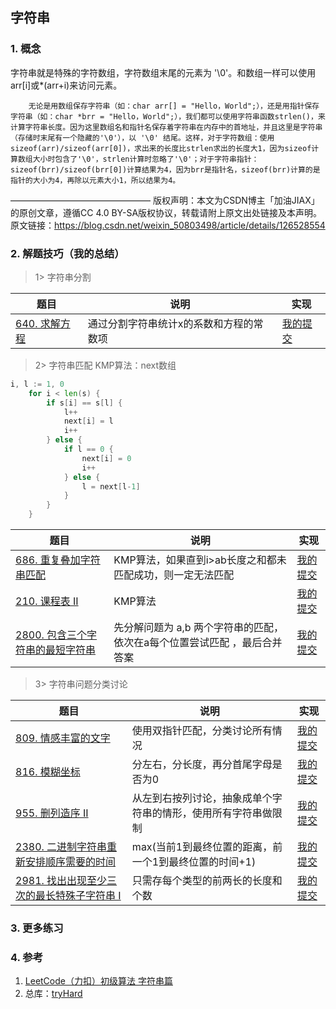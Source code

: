## 字符串

### 1. 概念

字符串就是特殊的字符数组，字符数组末尾的元素为 '\0'。和数组一样可以使用arr[i]或*(arr+i)来访问元素。

        无论是用数组保存字符串（如：char arr[] = "Hello，World";），还是用指针保存字符串（如：char *brr = "Hello，World";），我们都可以使用字符串函数strlen()，来计算字符串长度。因为这里数组名和指针名保存着字符串在内存中的首地址，并且这里是字符串（存储时末尾有一个隐藏的'\0'），以 '\0' 结尾。这样，对于字符数组：使用sizeof(arr)/sizeof(arr[0])，求出来的长度比strlen求出的长度大1，因为sizeof计算数组大小时包含了'\0'，strlen计算时忽略了'\0'；对于字符串指针：sizeof(brr)/sizeof(brr[0])计算结果为4，因为brr是指针名，sizeof(brr)计算的是指针的大小为4，再除以元素大小1，所以结果为4。
————————————————
版权声明：本文为CSDN博主「加油JIAX」的原创文章，遵循CC 4.0 BY-SA版权协议，转载请附上原文出处链接及本声明。
原文链接：https://blog.csdn.net/weixin_50803498/article/details/126528554

### 2. 解题技巧（我的总结）

> 1> 字符串分割
> 
| 题目                                                                           | 说明                   | 实现                                                                            |
|------------------------------------------------------------------------------|----------------------|-------------------------------------------------------------------------------|
| [640. 求解方程](https://leetcode.cn/problems/solve-the-equation/description/) | 通过分割字符串统计x的系数和方程的常数项 | [我的提交](https://leetcode.cn/problems/solve-the-equation/submissions/489859079/) |

> 2> 字符串匹配
> KMP算法：next数组
```go
i, l := 1, 0
	for i < len(s) {
		if s[i] == s[l] {
			l++
			next[i] = l
			i++
		} else {
			if l == 0 {
				next[i] = 0
				i++
			} else {
				l = next[l-1]
			}
		}
	}
```
>
| 题目                                                                                                           | 说明                               | 实现                                                                               |
|--------------------------------------------------------------------------------------------------------------|----------------------------------|----------------------------------------------------------------------------------|
| [686. 重复叠加字符串匹配](https://leetcode.cn/problems/repeated-string-match/description/)                            | KMP算法，如果直到i>ab长度之和都未匹配成功，则一定无法匹配 | [我的提交](https://leetcode.cn/problems/repeated-string-match/submissions/490194187/) |
| [210. 课程表 II](https://leetcode.cn/problems/course-schedule-ii/description/)                                  | KMP算法                            | [我的提交](https://leetcode.cn/problems/course-schedule-ii/submissions/484717117/)   |
| [2800. 包含三个字符串的最短字符串](https://leetcode.cn/problems/shortest-string-that-contains-three-strings/description/) | 先分解问题为 a,b 两个字符串的匹配，依次在a每个位置尝试匹配   ，最后合并答案     | [我的提交](https://leetcode.cn/problems/shortest-string-that-contains-three-strings/submissions/515538112/) |

> 3> 字符串问题分类讨论
>
| 题目                                                                          | 说明                              | 实现                                                                            |
|-----------------------------------------------------------------------------|---------------------------------|-------------------------------------------------------------------------------|
| [809. 情感丰富的文字](https://leetcode.cn/problems/expressive-words/description/) | 使用双指针匹配，分类讨论所有情况                | [我的提交](https://leetcode.cn/problems/expressive-words/submissions/490440072/) |
| [816. 模糊坐标](https://leetcode.cn/problems/ambiguous-coordinates/description/) | 分左右，分长度，再分首尾字母是否为0              | [我的提交](https://leetcode.cn/problems/ambiguous-coordinates/submissions/490614053/) |
| [955. 删列造序 II](https://leetcode.cn/problems/delete-columns-to-make-sorted-ii/) | 从左到右按列讨论，抽象成单个字符串的情形，使用所有字符串做限制 | [我的提交](https://leetcode.cn/problems/delete-columns-to-make-sorted-ii/submissions/490787364/) |
| [2380. 二进制字符串重新安排顺序需要的时间](https://leetcode.cn/problems/time-needed-to-rearrange-a-binary-string/description/) | max(当前1到最终位置的距离，前一个1到最终位置的时间+1) | [我的提交](https://leetcode.cn/problems/time-needed-to-rearrange-a-binary-string/submissions/509767919/) |
| [2981. 找出出现至少三次的最长特殊子字符串 I](https://leetcode.cn/problems/find-longest-special-substring-that-occurs-thrice-i/description/) | 只需存每个类型的前两长的长度和个数               | [我的提交](https://leetcode.cn/problems/find-longest-special-substring-that-occurs-thrice-i/submissions/513334558/) |

### 3. 更多练习


### 4. 参考
1. [LeetCode（力扣）初级算法 字符串篇](https://blog.csdn.net/weixin_50803498/article/details/126528554) 
2. 总库：[tryHard](https://github.com/NOMADxzy/tryHard)